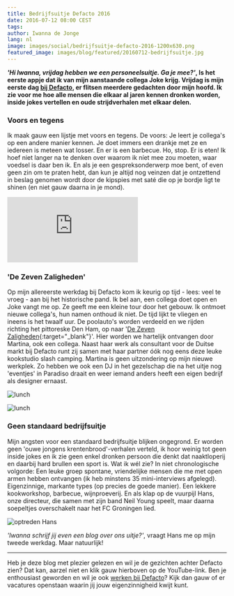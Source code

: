 ```yaml
---
title: Bedrijfsuitje Defacto 2016
date: 2016-07-12 08:00 CEST
tags:
author: Iwanna de Jonge
lang: nl
image: images/social/bedrijfsuitje-defacto-2016-1200x630.png
featured_image: images/blog/featured/20160712-bedrijfsuitje.jpg
---
```


***'Hi Iwanna, vrijdag hebben we een personeelsuitje. Ga je mee?'*, Is het eerste appje dat ik van mijn aanstaande collega Joke krijg. Vrijdag is mijn eerste dag [bij Defacto](/over-ons/), er flitsen meerdere gedachten door mijn hoofd. Ik zie voor me hoe alle mensen die elkaar al jaren kennen dronken worden, inside jokes vertellen en oude strijdverhalen met elkaar delen.**

### Voors en tegens
Ik maak gauw een lijstje met voors en tegens. De voors: Je leert je collega's op een andere manier kennen. Je doet immers een drankje met ze en iedereen is meteen wat losser. En er is een barbecue. Ho, stop. Er is eten! Ik hoef niet langer na te denken over waarom ik níet mee zou moeten, waar voedsel is daar ben ik. En als je een gespreksonderwerp moe bent, of even geen zin om te praten hebt, dan kun je altijd nog veinzen dat je ontzettend in beslag genomen wordt door de kipspies met saté die op je bordje ligt te shinen (en niet gauw daarna in je mond).

<iframe src="https://www.youtube.com/embed/OWiKTLwrp2I?rel=0" frameborder="0" allowfullscreen></iframe>

### 'De Zeven Zaligheden'
Op mijn allereerste werkdag bij Defacto kom ik keurig op tijd - lees: veel te vroeg - aan bij het historische pand. Ik bel aan, een collega doet open en Joke vangt me op. Ze geeft me een kleine tour door het gebouw. Ik ontmoet nieuwe collega's, hun namen onthoud ik niet. De tijd lijkt te vliegen en ineens is het twaalf uur. De poolauto's worden verdeeld en we rijden richting het pittoreske Den Ham, op naar '[De Zeven Zaligheden](http://www.dezevenzaligheden.nl/){:target="_blank"}'. Hier worden we hartelijk ontvangen door Martina, ook een collega. Naast haar werk als consultant voor de Duitse markt bij Defacto runt zij samen met haar partner óók nog eens deze leuke kookstudio slash camping. Martina is geen uitzondering op mijn nieuwe werkplek. Zo hebben we ook een DJ in het gezelschap die na het uitje nog 'eventjes' in Paradiso draait en weer iemand anders heeft een eigen bedrijf als designer ernaast.

![lunch](/images/blog/20160712-01.jpg)

![lunch](/images/blog/20160712-02.jpg)

### Geen standaard bedrijfsuitje
Mijn angsten voor een standaard bedrijfsuitje blijken ongegrond. Er worden geen 'ouwe jongens krentenbrood'-verhalen verteld, ik hoor weinig tot geen inside jokes en ik zie geen enkel dronken persoon die denkt dat naaktloperij en daarbij hard brullen een sport is. Wat ik wél zie? In niet chronologische volgorde: Een leuke groep spontane, vriendelijke mensen die me met open armen hebben ontvangen (ik heb minstens 35 mini-interviews afgelegd). Eigenzinnige, markante types (op precies de goede manier). Een lekkere kookworkshop, barbecue, wijnproeverij. En als klap op de vuurpijl Hans, onze directeur, die samen met zijn band Neil Young speelt, maar daarna soepeltjes overschakelt naar het FC Groningen lied.

![optreden Hans](/images/blog/20160712-03.jpg)

*'Iwanna schrijf jij even een blog over ons uitje?'*, vraagt Hans me op mijn tweede werkdag. Maar natuurlijk!

---
Heb je deze blog met plezier gelezen en wil je de gezichten achter Defacto zien? Dat kan, aarzel niet en klik gauw hierboven op de YouTube-link. Ben je enthousiast geworden en wil je ook [werken bij Defacto](http://jobs.defacto.nl)? Kijk dan gauw of er vacatures openstaan waarin jij jouw eigenzinnigheid kwijt kunt.

